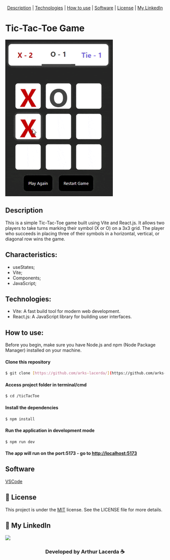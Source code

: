 <p align="center">
 <a href="#Description">Description</a> |
 <a href="#Technologies">Technologies</a> |
 <a href="#How to use">How to use</a> |
 <a href="#Software">Software</a> |
 <a href="#License">License</a> |
 <a href="#MyLinkedIn">My LinkedIn</a>
</p>

# Tic-Tac-Toe Game

<p align="center">

![App](./.github/preview.gif)

</p>

<div id="Description">

## Description

This is a simple Tic-Tac-Toe game built using Vite and React.js. It allows two players to take turns marking their symbol (X or O) on a 3x3 grid. The player who succeeds in placing three of their symbols in a horizontal, vertical, or diagonal row wins the game.

</div>

<div id="Characteristics">

## Characteristics:

- useStates;
- Vite;
- Components;
- JavaScript;

</div>
<div id="Technologies">

## Technologies:

- Vite: A fast build tool for modern web development.
- React.js: A JavaScript library for building user interfaces.

</div>
<div id="How to use">

## How to use:

Before you begin, make sure you have Node.js and npm (Node Package Manager) installed on your machine.

#### Clone this repository

```bash
$ git clone [https://github.com/arks-lacerda/](https://github.com/arks-lacerda/)
```

#### Access project folder in terminal/cmd

```bash
$ cd /ticTacToe
```

#### Install the dependencies

```bash
$ npm install
```

#### Run the application in development mode

```bash
$ npm run dev
```

#### The app will run on the port:5173 - go to <http://localhost:5173>

</div>
<div id="Software">

## Software

[VSCode](https://insiders.vscode.dev/)

</div>
<div id="License">

## 📝 License

This project is under the [MIT]() license. See the LICENSE file for more details.

</div>
<div id="MyLinkedIn">

## 🔎 My LinkedIn

<a href="https://www.linkedin.com/in/arks-lacerda/"><img src="https://img.shields.io/badge/LinkedIn-0077B5?style=for-the-badge&logo=linkedin&logoColor=white"/></a>

<h3 align="center">Developed by Arthur Lacerda ☕</h3>
</div>
